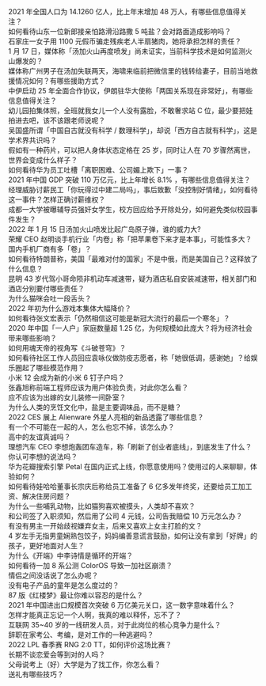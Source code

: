 2021 年全国人口为 14.1260 亿人，比上年末增加 48 万人，有哪些信息值得关注？  
如何看待山东一位新郎接亲怕路滑沿路撒 5 吨盐？会对路面造成影响吗？  
石家庄一女子用 1100 元假币骗走残疾老人半扇猪肉，她将承担怎样的责任？  
1 月 17 日，媒体称「汤加火山再度喷发」尚未证实，当前科学技术是如何监测火山爆发的？  
媒体称广州男子在汤加失联两天，海啸来临前把微信里的钱转给妻子，目前当地救援情况如何？有哪些援助方式？  
中伊启动 25 年全面合作协议，伊朗驻华大使称「两国关系现在非常好」，有哪些信息值得关注？  
幼儿园拍集体照，全班就我女儿一个人没有露脸，不敢奢求站 C 位，最少要把娃拍进去吧，该不该跟老师说呢？  
吴国盛所谓「中国自古就没有科学 / 数理科学」，却说「西方自古就有科学」，这是学术界共识吗？  
假如有一种药片，可以把人身体状态定格在 25 岁，同时让人在 70 岁骤然离世，世界会变成什么样子？  
如何看待华为员工吐槽「离职困难、公司媚上欺下」一事？  
2021 年中国 GDP 突破 110 万亿元，比上年增长 8.1% ，有哪些信息值得关注？  
经理威胁讨薪民工「你玩得过中建二局吗」，事后致歉「没控制好情绪」，如何看待这一事件？怎样正确讨薪维权？  
成都一大学被曝辅导员强奸女学生，校方回应给予开除处分，如何避免类似校园事件发生？  
2022 年 1 月 15 日汤加火山喷发比起广岛原子弹，谁的威力大?  
荣耀 CEO 赵明谈手机行业「内卷」称「把苹果卷下来才是本事」，可能性多大？国内手机厂商有多「卷」？  
如何看待特朗普称，美国「最难对付的国家」不是中俄，而是美国自己？这释放了什么信息？  
昆明 43 岁代驾小哥命陨非机动车减速带，疑为酒店私自安装减速带，相关部门和酒店分别要付哪些责任？  
为什么猫咪会吐一段舌头？  
2022 年初为什么游戏本集体大幅降价？  
如何看待张文宏表示「仍然相信这可能是新冠大流行的最后一个寒冬」？  
2020 年中国「一人户」家庭数量超 1.25 亿，为何规模如此庞大？将为经济社会带来哪些影响？  
如何用魂天帝的视角写《斗破苍穹》？  
如何看待社区工作人员回应袁咏仪做防疫志愿者，称「她很低调，感谢她」？给娱乐圈起了哪些模范作用？  
小米 12 会成为新的小米 6 钉子户吗？  
张鑫旭称前端工程师应该为用户体验负责，对此你怎么看？  
应不应该为出嫁的女儿装修一间卧室？  
为什么人类的烹饪文化中，盐是主要调味品，而不是糖？  
2022 CES 展上 Alienware 外星人亮相的新品透露了哪些信息？  
有一个不可能在一起的人，怎么也忘不掉，该怎么办？  
高中的友谊真诚吗？  
理想汽车 CEO 李想炮轰团车造车，称「刷新了创业者底线」，到底发生了什么？你认可李想的说法吗？  
华为花瓣搜索引擎 Petal 在国内正式上线，你愿意使用吗？使用过的人来聊聊，体验如何？  
如何看待娃哈哈董事长宗庆后称给员工准备了 6 亿多发年终奖，还要给员工加工资、解决住房问题？  
为什么一些哺乳动物，比如猫狗喜欢被摸头，人类却不喜欢？  
和公司签了入职须知，然后用了公司 4 元钱，公司告我赔偿 10 万元怎么办？  
有没有男主一开始歧视嫌弃女主，后来又喜欢上女主打脸的文？  
4 岁左手无指男童娴熟包饺子，妈妈编善意谎言鼓励，如何让没有拿到「好牌」的孩子，更好地面对人生？  
为什么《开端》中李诗情是循环的开端？  
如何看待一加 8 系公测 ColorOS 导致一加社区崩溃？  
情侣之间没话说了怎么办呢？  
没有电子产品的童年是怎么度过的？  
87 版《红楼梦》最让你难以容忍的是什么？  
2021 年中国进出口规模首次突破 6 万亿美元关口，这一数字意味着什么？  
怎样才能真正忘记一个人啊，我真的难以释怀，忘不了？  
互联网 35~40 岁的一线研发人员，对于此岗位的核心竞争力是什么？  
辞职在家考公、考编，是对工作的一种逃避吗？  
2022 LPL 春季赛 RNG 2:0 TT，如何评价这场比赛？  
长期不谈恋爱会等到对的人吗？  
父母说考上（好）大学是为了找工作，你怎么看？  
送礼有哪些技巧？  
